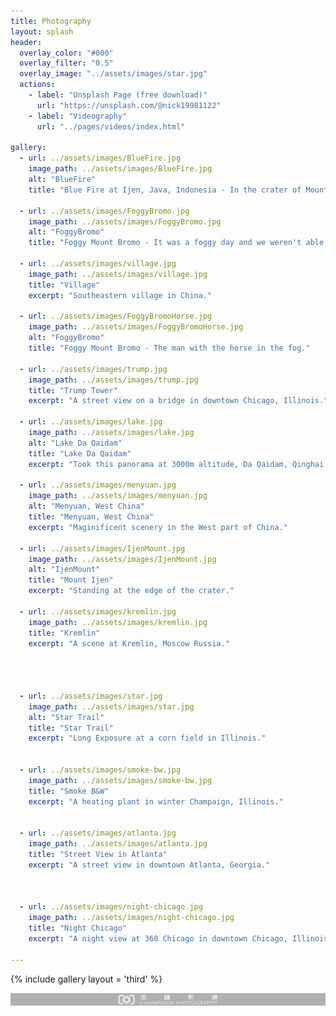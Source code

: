```yaml
---
title: Photography
layout: splash
header:
  overlay_color: "#000"
  overlay_filter: "0.5"
  overlay_image: "../assets/images/star.jpg"
  actions:
    - label: "Unsplash Page (free download)"
      url: "https://unsplash.com/@nick19981122"
    - label: "Videography"
      url: "../pages/videos/index.html"

gallery:
  - url: ../assets/images/BlueFire.jpg
    image_path: ../assets/images/BlueFire.jpg
    alt: "BlueFire"
    title: "Blue Fire at Ijen, Java, Indonesia - In the crater of Mount Ijen."

  - url: ../assets/images/FoggyBromo.jpg
    image_path: ../assets/images/FoggyBromo.jpg
    alt: "FoggyBromo"
    title: "Foggy Mount Bromo - It was a foggy day and we weren't able to see the full Mount Bromo."

  - url: ../assets/images/village.jpg
    image_path: ../assets/images/village.jpg
    title: "Village"
    excerpt: "Southeastern village in China."

  - url: ../assets/images/FoggyBromoHorse.jpg
    image_path: ../assets/images/FoggyBromoHorse.jpg
    alt: "FoggyBromo"
    title: "Foggy Mount Bromo - The man with the horse in the fog."

  - url: ../assets/images/trump.jpg
    image_path: ../assets/images/trump.jpg
    title: "Trump Tower"
    excerpt: "A street view on a bridge in downtown Chicago, Illinois."

  - url: ../assets/images/lake.jpg
    image_path: ../assets/images/lake.jpg
    alt: "Lake Da Qaidam"
    title: "Lake Da Qaidam"
    excerpt: "Took this panorama at 3000m altitude, Da Qaidam, Qinghai Northwestern China."

  - url: ../assets/images/menyuan.jpg
    image_path: ../assets/images/menyuan.jpg
    alt: "Menyuan, West China"
    title: "Menyuan, West China"
    excerpt: "Maginificent scenery in the West part of China."

  - url: ../assets/images/IjenMount.jpg
    image_path: ../assets/images/IjenMount.jpg
    alt: "IjenMount"
    title: "Mount Ijen"
    excerpt: "Standing at the edge of the crater."

  - url: ../assets/images/kremlin.jpg
    image_path: ../assets/images/kremlin.jpg
    title: "Kremlin"
    excerpt: "A scene at Kremlin, Moscow Russia."

 


  - url: ../assets/images/star.jpg
    image_path: ../assets/images/star.jpg
    alt: "Star Trail"
    title: "Star Trail"
    excerpt: "Long Exposure at a corn field in Illinois."


  - url: ../assets/images/smoke-bw.jpg
    image_path: ../assets/images/smoke-bw.jpg
    title: "Smoke B&W"
    excerpt: "A heating plant in winter Champaign, Illinois."


  - url: ../assets/images/atlanta.jpg
    image_path: ../assets/images/atlanta.jpg
    title: "Street View in Atlanta"
    excerpt: "A street view in downtown Atlanta, Georgia."



  - url: ../assets/images/night-chicago.jpg
    image_path: ../assets/images/night-chicago.jpg
    title: "Night Chicago"
    excerpt: "A night view at 360 Chicago in downtown Chicago, Illinois."
 
---
```


{% include gallery layout = 'third' %}


<!-- {% include feature_row id="feature_row2" type="left" %}

{% include feature_row id="feature_row3" type="right" %}

{% include feature_row id="feature_row4" type="center" %} -->


![Champaign Photography](../assets/images/XBYL.png)
